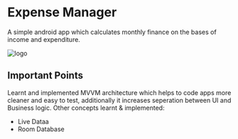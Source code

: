 # Expense Manager
A simple android app which calculates monthly finance on the bases of income and expenditure.

![logo](https://github.com/user-attachments/assets/553685c9-e8cb-43e6-9b40-4d947919252b)

## Important Points
Learnt and implemented MVVM architecture which helps to code apps more cleaner and easy to test, additionally it increases seperation between UI and Business logic.
Other concepts learnt & implemented:
- Live Dataa
- Room Database
